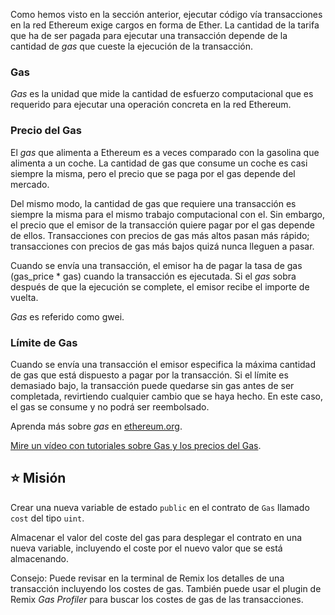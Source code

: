 Como hemos visto en la sección anterior, ejecutar código vía transacciones en la red Ethereum exige cargos en forma de Ether. La cantidad de la tarifa que ha de ser pagada para ejecutar una transacción depende de la cantidad de *gas* que cueste la ejecución de la transacción. 

### Gas
*Gas* es la unidad que mide la cantidad de esfuerzo computacional que es requerido para ejecutar una operación concreta en la red  Ethereum.


### Precio del Gas
El *gas* que alimenta a Ethereum es a veces comparado con la gasolina que alimenta a un coche. La cantidad de gas que consume un coche es casi siempre la misma, pero el precio que se paga por el gas depende del mercado. 

Del mismo modo, la cantidad de gas que requiere una transacción es siempre la misma para el mismo trabajo computacional con el. Sin embargo, el precio que el emisor de la transacción quiere pagar por el gas depende de ellos. Transacciones con precios de gas más altos pasan más rápido; transacciones con precios de gas más bajos quizá nunca lleguen a pasar.  

Cuando se envía una transacción, el emisor ha de pagar la tasa de gas (gas_price * gas) cuando la transacción es ejecutada. Si el *gas* sobra después de que la ejecución se complete, el emisor recibe el importe de vuelta. 

*Gas* es referido como gwei.

### Límite de Gas

Cuando se envía una transacción el emisor especifica la máxima cantidad de gas que está dispuesto a pagar por la transacción. Si el límite es demasiado bajo, la transacción puede quedarse sin gas antes de ser completada, revirtiendo cualquier cambio que se haya hecho. En este caso, el gas se consume y no podrá ser reembolsado. 

Aprenda más sobre *gas* en <a href="https://ethereum.org/en/developers/docs/gas/" target="_blank">ethereum.org</a>.

<a href="https://www.youtube.com/watch?v=oTS9uxU6cAM" target="_blank">Mire un vídeo con tutoriales sobre Gas y los precios del Gas</a>.

## ⭐️ Misión

Crear una nueva variable de estado `public` en el contrato de `Gas` llamado `cost` del tipo `uint`.

Almacenar el valor del coste del gas para desplegar el contrato en una nueva variable, incluyendo el coste por el nuevo valor que se está almacenando.  

Consejo: Puede revisar en la terminal de Remix los detalles de una transacción incluyendo los costes de gas. También puede usar el plugin de Remix *Gas Profiler*  para buscar los costes de gas de las transacciones. 